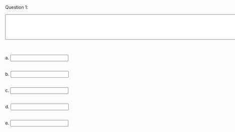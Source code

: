 

Question 1:
<form>
<textarea rows="5" cols="100"></textarea>
</form>
<br>
<br>
<form>
a.
<input type="text">
</form> 
<br>
<form>
b.
<input type="text">
</form> 
<br>
<form>
c.
<input type="text">
</form> 
<br>
<form>
d.
<input type="text">
</form>
<br>
<form>
e.
<input type="text">
</form>

